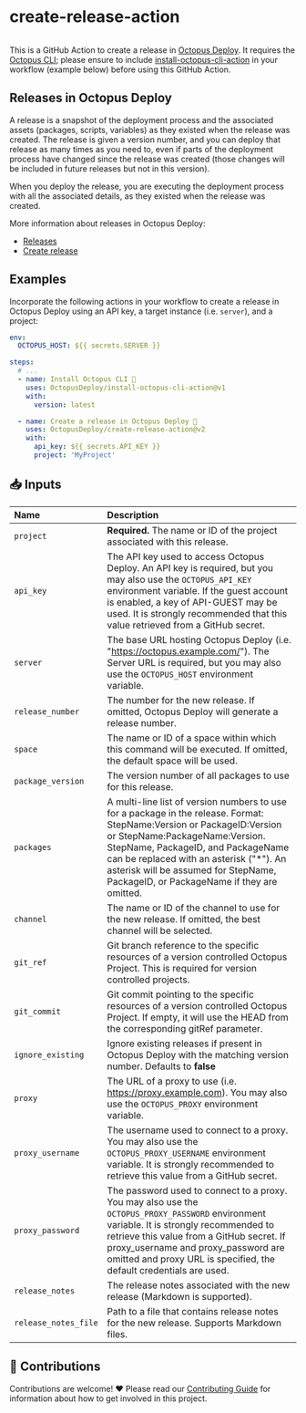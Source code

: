 # create-release-action

<img alt= "" src="https://github.com/OctopusDeploy/create-release-action/raw/main/assets/github-actions-octopus.png" />

This is a GitHub Action to create a release in [Octopus Deploy](https://octopus.com/). It requires the [Octopus CLI](https://octopus.com/docs/octopus-rest-api/octopus-cli); please ensure to include [install-octopus-cli-action](https://github.com/OctopusDeploy/install-octopus-cli-action) in your workflow (example below) before using this GitHub Action.

## Releases in Octopus Deploy

A release is a snapshot of the deployment process and the associated assets (packages, scripts, variables) as they existed when the release was created. The release is given a version number, and you can deploy that release as many times as you need to, even if parts of the deployment process have changed since the release was created (those changes will be included in future releases but not in this version).

When you deploy the release, you are executing the deployment process with all the associated details, as they existed when the release was created.

More information about releases in Octopus Deploy:

- [Releases](https://octopus.com/docs/releases)
- [Create release](https://octopus.com/docs/octopus-rest-api/octopus-cli/create-release)

## Examples

Incorporate the following actions in your workflow to create a release in Octopus Deploy using an API key, a target instance (i.e. `server`), and a project:

```yml
env:
  OCTOPUS_HOST: ${{ secrets.SERVER }}

steps:
  # ...
  - name: Install Octopus CLI 🐙
    uses: OctopusDeploy/install-octopus-cli-action@v1
    with:
      version: latest

  - name: Create a release in Octopus Deploy 🐙
    uses: OctopusDeploy/create-release-action@v2
    with:
      api_key: ${{ secrets.API_KEY }}
      project: 'MyProject'
```


## 📥 Inputs

| Name | Description |
| :--- | :---------- |
| `project` | **Required.** The name or ID of the project associated with this release. |
| `api_key` | The API key used to access Octopus Deploy. An API key is required, but you may also use the `OCTOPUS_API_KEY` environment variable. If the guest account is enabled, a key of API-GUEST may be used. It is strongly recommended that this value retrieved from a GitHub secret. |
| `server` | The base URL hosting Octopus Deploy (i.e. "https://octopus.example.com/"). The Server URL is required, but you may also use the `OCTOPUS_HOST` environment variable. |
| `release_number` | The number for the new release. If omitted, Octopus Deploy will generate a release number. |
| `space` | The name or ID of a space within which this command will be executed. If omitted, the default space will be used. |
| `package_version` | The version number of all packages to use for this release. |
| `packages` | A multi-line list of version numbers to use for a package in the release. Format: StepName:Version or PackageID:Version or StepName:PackageName:Version. StepName, PackageID, and PackageName can be replaced with an asterisk ("*"). An asterisk will be assumed for StepName, PackageID, or PackageName if they are omitted. |
| `channel` | The name or ID of the channel to use for the new release. If omitted, the best channel will be selected. |
| `git_ref` | Git branch reference to the specific resources of a version controlled Octopus Project. This is required for version controlled projects. |
| `git_commit` | Git commit pointing to the specific resources of a version controlled Octopus Project. If empty, it will use the HEAD from the corresponding gitRef parameter. |
| `ignore_existing` | Ignore existing releases if present in Octopus Deploy with the matching version number. Defaults to **false** |
| `proxy` | The URL of a proxy to use (i.e. https://proxy.example.com). You may also use the `OCTOPUS_PROXY` environment variable. |
| `proxy_username` | The username used to connect to a proxy. You may also use the `OCTOPUS_PROXY_USERNAME` environment variable. It is strongly recommended to retrieve this value from a GitHub secret. |
| `proxy_password` | The password used to connect to a proxy. You may also use the `OCTOPUS_PROXY_PASSWORD` environment variable. It is strongly recommended to retrieve this value from a GitHub secret. If proxy_username and proxy_password are omitted and proxy URL is specified, the default credentials are used. |
| `release_notes` | The release notes associated with the new release (Markdown is supported). |
| `release_notes_file` | Path to a file that contains release notes for the new release. Supports Markdown files. |


## 🤝 Contributions

Contributions are welcome! :heart: Please read our [Contributing Guide](.github/CONTRIBUTING.md) for information about how to get involved in this project.
